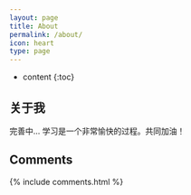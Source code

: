 ```yaml
---
layout: page
title: About
permalink: /about/
icon: heart
type: page
---
```


* content
{:toc}

## 关于我

完善中...
学习是一个非常愉快的过程。共同加油！


## Comments

{% include comments.html %}
